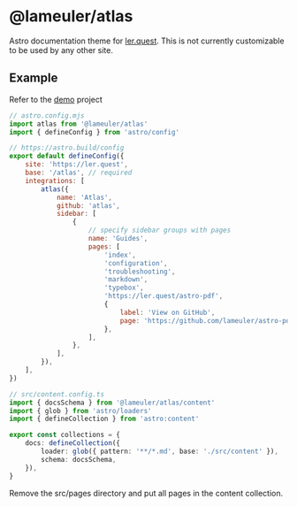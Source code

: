 # @lameuler/atlas

Astro documentation theme for [ler.quest](https://ler.quest). This is not currently customizable to be used by any other site.

## Example

Refer to the [demo](./demo) project

```js
// astro.config.mjs
import atlas from '@lameuler/atlas'
import { defineConfig } from 'astro/config'

// https://astro.build/config
export default defineConfig({
    site: 'https://ler.quest',
    base: '/atlas', // required
    integrations: [
        atlas({
            name: 'Atlas',
            github: 'atlas',
            sidebar: [
                {
                    // specify sidebar groups with pages
                    name: 'Guides',
                    pages: [
                        'index',
                        'configuration',
                        'troubleshooting',
                        'markdown',
                        'typebox',
                        'https://ler.quest/astro-pdf',
                        {
                            label: 'View on GitHub',
                            page: 'https://github.com/lameuler/astro-pdf',
                        },
                    ],
                },
            ],
        }),
    ],
})
```

```ts
// src/content.config.ts
import { docsSchema } from '@lameuler/atlas/content'
import { glob } from 'astro/loaders'
import { defineCollection } from 'astro:content'

export const collections = {
    docs: defineCollection({
        loader: glob({ pattern: '**/*.md', base: './src/content' }),
        schema: docsSchema,
    }),
}
```

Remove the src/pages directory and put all pages in the content collection.